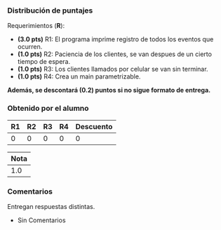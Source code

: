 ### Distribución de puntajes

Requerimientos (**R**):

* **(3.0 pts)** R1: El programa imprime registro de todos los eventos que ocurren.
* **(1.0 pts)** R2: Paciencia de los clientes, se van despues de un cierto tiempo de espera.
* **(1.0 pts)** R3: Los clientes llamados por celular se van sin terminar.
* **(1.0 pts)** R4: Crea un main parametrizable.

**Además, se descontará (0.2) puntos si no sigue formato de entrega.**

### Obtenido por el alumno
| R1 | R2 | R3 | R4 |Descuento |
|:---|:---|:---|:---|:----------|
| 0 | 0 | 0  | 0|  0|

| Nota |
|:-----|
| 1.0 |

### Comentarios

Entregan respuestas distintas.


* Sin Comentarios
